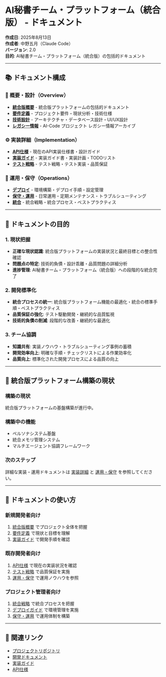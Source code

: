 # AI秘書チーム・プラットフォーム（統合版） - ドキュメント

**作成日**: 2025年8月13日  
**作成者**: 中野五月（Claude Code）  
**バージョン**: 2.0  
**目的**: AI秘書チーム・プラットフォーム（統合版）の包括的ドキュメント

---

## 📚 ドキュメント構成

### 🎯 概要・設計（Overview）
- [**統合版概要**](./overview/README.md) - 統合版プラットフォームの包括的ドキュメント
- [**要件定義**](./overview/requirements/) - プロジェクト要件・現状分析・技術仕様
- [**技術設計**](./overview/technical/) - アーキテクチャ・データベース設計・UI/UX設計
- [**レガシー情報**](./overview/legacy/) - AI-Code プロジェクト レガシー情報アーカイブ

### ⚙️ 実装詳細（Implementation）
- [**API仕様**](./implementation/api/) - 現在のAPI実装仕様書・設計ガイド
- [**実装ガイド**](./implementation/guides/) - 実装ガイド書・実装計画・TODOリスト
- [**テスト戦略**](./implementation/testing/) - テスト戦略・テスト実装・品質保証

### 🚀 運用・保守（Operations）
- [**デプロイ**](./operations/deployment/) - 環境構築・デプロイ手順・設定管理
- [**保守・運用**](./operations/maintenance/) - 日常運用・定期メンテナンス・トラブルシューティング
- [**統合**](./operations/integration/) - 統合戦略・統合プロセス・ベストプラクティス

---

## 🎯 ドキュメントの目的

### 1. 現状把握
- **正確な現状認識**: 統合版プラットフォームの実装状況と最終目標との整合性確認
- **問題点の特定**: 技術的負債・設計乖離・品質問題の詳細分析
- **進捗管理**: AI秘書チーム・プラットフォーム（統合版）への段階的な統合完了

### 2. 開発標準化
- **統合プロセスの統一**: 統合版プラットフォーム機能の最適化・統合の標準手順・ベストプラクティス
- **品質保証の強化**: テスト駆動開発・継続的な品質監視
- **技術的負債の削減**: 段階的な改善・継続的な最適化

### 3. チーム協調
- **知識共有**: 実装ノウハウ・トラブルシューティング事例の蓄積
- **開発効率向上**: 明確な手順・チェックリストによる作業効率化
- **品質向上**: 標準化された開発プロセスによる品質の向上

---

## 🚨 統合版プラットフォーム構築の現状

### 構築の現状
統合版プラットフォームの基盤構築が進行中。

### 構築中の機能
- ペルソナシステム基盤
- 統合メモリ管理システム
- マルチエージェント協調フレームワーク

### 次のステップ
詳細な実装・運用ドキュメントは [実装詳細](./implementation/) と [運用・保守](./operations/) を参照してください。

---

## 📖 ドキュメントの使い方

### 新規開発者向け
1. [統合版概要](./overview/README.md) でプロジェクト全体を把握
2. [要件定義](./overview/requirements/) で現状と目標を理解
3. [実装ガイド](./implementation/guides/) で開発手順を確認

### 既存開発者向け
1. [API仕様](./implementation/api/) で現在の実装状況を確認
2. [テスト戦略](./implementation/testing/) で品質保証を実施
3. [運用・保守](./operations/) で運用ノウハウを参照

### プロジェクト管理者向け
1. [統合戦略](./operations/integration/) で統合プロセスを把握
2. [デプロイガイド](./operations/deployment/) で環境管理を実施
3. [保守・運用](./operations/maintenance/) で運用体制を構築

---

## 🔗 関連リンク

- [プロジェクトリポジトリ](https://github.com/Hkobayashi-0415/ai-secretary-team)
- [開発ドキュメント](./overview/README.md)
- [実装ガイド](./implementation/guides/01-implementation-guide.md)
- [API仕様](./implementation/api/01-current-api-specification.md)
